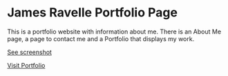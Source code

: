 # James Ravelle Portfolio Page 

This is a portfolio website with information about me. There is an About Me page, a page to contact me and a Portfolio that displays my work.

[See screenshot](https://jamesravelle.github.io/images/screenshot.png)

[Visit Portfolio](https://jamesravelle.github.io/)

